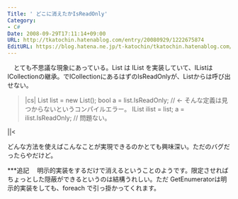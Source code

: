```yaml
---
Title: ' どこに消えたかIsReadOnly'
Category:
- C#
Date: 2008-09-29T17:11:14+09:00
URL: http://tkatochin.hatenablog.com/entry/20080929/1222675874
EditURL: https://blog.hatena.ne.jp/t-katochin/tkatochin.hatenablog.com/atom/entry/6653586347154754522
---
```


　とても不思議な現象にあっている。List<T> は IList<T> を実装していて、IList<T>はICollection<T>の継承。でICollection<T>にあるはずのIsReadOnlyが、List<T>からは呼び出せない。
>|cs|
    List<string> list = new List<string>();
    bool a = list.IsReadOnly;       // ← そんな定義は見つからないというコンパイルエラー。
    IList<string> ilist = list;
    a = ilist.IsReadOnly;   // 問題ない。

||<

どんな方法を使えばこんなことが実現できるのかとても興味深い。ただのバグだったらやだけど。

***追記
　明示的実装をするだけで消えるということのようです。限定させればちょっとした隠蔽ができるというのは結構うれしい。ただ GetEnumeratorは明示的実装をしても、foreach で引っ掛かってくれます。
